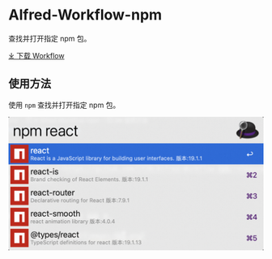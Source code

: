 # Alfred-Workflow-npm

查找并打开指定 npm 包。

[⤓ 下载 Workflow](https://github.com/CYJB/Alfred-Workflow-npm/releases/latest/download/npm.alfredworkflow)

## 使用方法

使用 `npm` 查找并打开指定 npm 包。

![Alfred workflow npm](images/npm.png)
